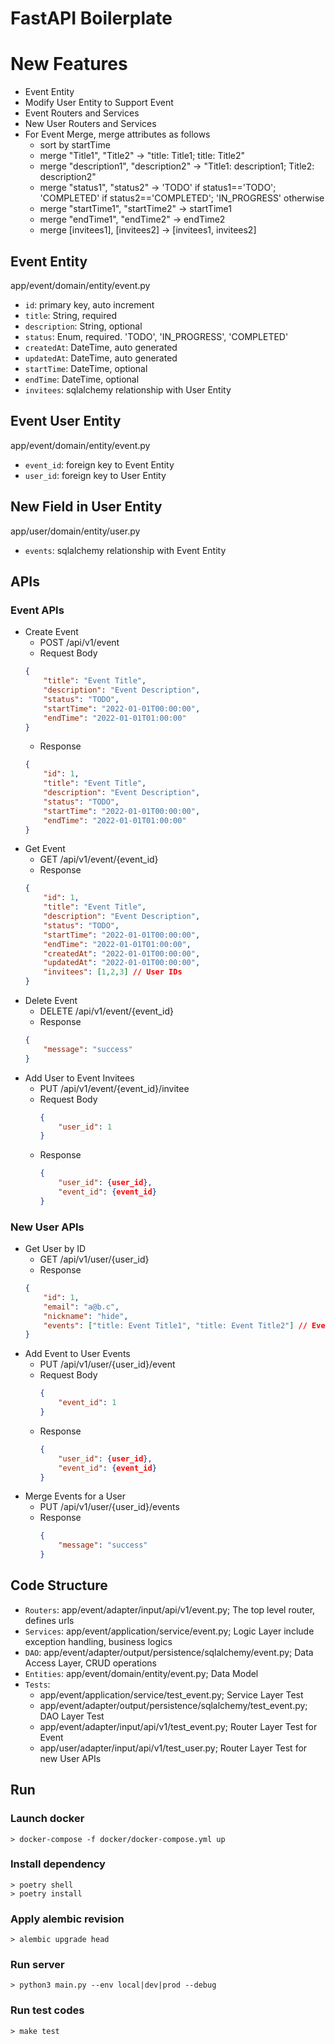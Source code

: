 # FastAPI Boilerplate

# New Features
- Event Entity
- Modify User Entity to Support Event
- Event Routers and Services
- New User Routers and Services
- For Event Merge, merge attributes as follows
  - sort by startTime
  - merge "Title1", "Title2" -> "title: Title1; title: Title2"
  - merge "description1", "description2" -> "Title1: description1; Title2: description2"
  - merge "status1", "status2" -> 'TODO' if status1=='TODO'; 'COMPLETED' if status2=='COMPLETED'; 'IN_PROGRESS' otherwise
  - merge "startTime1", "startTime2" -> startTime1
  - merge "endTime1", "endTime2" -> endTime2
  - merge [invitees1], [invitees2] -> [invitees1, invitees2]

## Event Entity
app/event/domain/entity/event.py
- `id`: primary key, auto increment
- `title`: String, required
- `description`: String, optional
- `status`: Enum, required. 'TODO', 'IN_PROGRESS', 'COMPLETED'
- `createdAt`: DateTime, auto generated
- `updatedAt`: DateTime, auto generated
- `startTime`: DateTime, optional
- `endTime`: DateTime, optional
- `invitees`: sqlalchemy relationship with User Entity

## Event User Entity
app/event/domain/entity/event.py
- `event_id`: foreign key to Event Entity
- `user_id`: foreign key to User Entity

## New Field in User Entity
app/user/domain/entity/user.py
- `events`: sqlalchemy relationship with Event Entity

## APIs

### Event APIs
- Create Event
    - POST /api/v1/event
    - Request Body
    ```json
    {
        "title": "Event Title",
        "description": "Event Description",
        "status": "TODO",
        "startTime": "2022-01-01T00:00:00",
        "endTime": "2022-01-01T01:00:00"
    }
    ```
    - Response
    ```json
    {
        "id": 1,
        "title": "Event Title",
        "description": "Event Description",
        "status": "TODO",
        "startTime": "2022-01-01T00:00:00",
        "endTime": "2022-01-01T01:00:00"
    }
    ```
- Get Event
    - GET /api/v1/event/{event_id}
    - Response
    ```json
    {
        "id": 1,
        "title": "Event Title",
        "description": "Event Description",
        "status": "TODO",
        "startTime": "2022-01-01T00:00:00",
        "endTime": "2022-01-01T01:00:00",
        "createdAt": "2022-01-01T00:00:00",
        "updatedAt": "2022-01-01T00:00:00",
        "invitees": [1,2,3] // User IDs
    }
    ```
- Delete Event
    - DELETE /api/v1/event/{event_id}
    - Response
    ```json
    {
        "message": "success"
    }
    ```
- Add User to Event Invitees
  - PUT /api/v1/event/{event_id}/invitee
  - Request Body
    ```json
    {
        "user_id": 1
    }
    ```
  - Response
      ```json
      {
          "user_id": {user_id},
          "event_id": {event_id}
      }
      ```

### New User APIs
- Get User by ID
    - GET /api/v1/user/{user_id}
    - Response
    ```json
    {
        "id": 1,
        "email": "a@b.c",
        "nickname": "hide",
        "events": ["title: Event Title1", "title: Event Title2"] // Event Titles
    }
    ```
- Add Event to User Events
  - PUT /api/v1/user/{user_id}/event
  - Request Body
    ```json
    {
        "event_id": 1
    }
    ```
  - Response
      ```json
      {
          "user_id": {user_id},
          "event_id": {event_id}
      }
      ```
- Merge Events for a User
  - PUT /api/v1/user/{user_id}/events
  - Response
      ```json
      {
          "message": "success"
      }
      ```

## Code Structure

- `Routers`: app/event/adapter/input/api/v1/event.py; The top level router, defines urls 
- `Services`: app/event/application/service/event.py; Logic Layer include exception handling, business logics
- `DAO`: app/event/adapter/output/persistence/sqlalchemy/event.py; Data Access Layer, CRUD operations
- `Entities`: app/event/domain/entity/event.py; Data Model
- `Tests`: 
    - app/event/application/service/test_event.py; Service Layer Test
    - app/event/adapter/output/persistence/sqlalchemy/test_event.py; DAO Layer Test
    - app/event/adapter/input/api/v1/test_event.py; Router Layer Test for Event
    - app/user/adapter/input/api/v1/test_user.py; Router Layer Test for new User APIs
    


## Run

### Launch docker
```shell
> docker-compose -f docker/docker-compose.yml up
```

### Install dependency
```shell
> poetry shell
> poetry install
```

### Apply alembic revision
```shell
> alembic upgrade head
```

### Run server
```shell
> python3 main.py --env local|dev|prod --debug
```

### Run test codes
```shell
> make test
```
